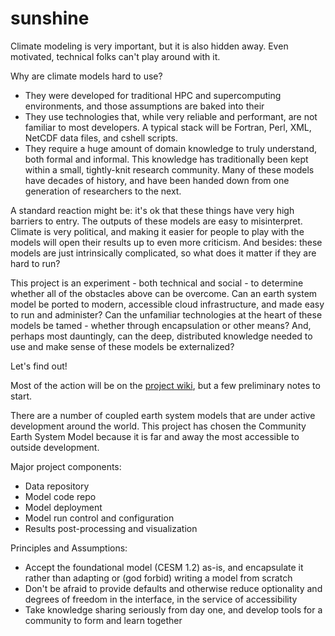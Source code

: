 # sunshine

Climate modeling is very important, but it is also hidden away. Even motivated, technical folks can't play around with it.

Why are climate models hard to use?

- They were developed for traditional HPC and supercomputing environments, and those assumptions are baked into their 
- They use technologies that, while very reliable and performant, are not familiar to most developers. A typical stack will be Fortran, Perl, XML, NetCDF data files, and cshell scripts.
- They require a huge amount of domain knowledge to truly understand, both formal and informal. This knowledge has traditionally been kept within a small, tightly-knit research community. Many of these models have decades of history, and have been handed down from one generation of researchers to the next.

A standard reaction might be: it's ok that these things have very high barriers to entry. The outputs of these models are easy to misinterpret. Climate is very political, and making it easier for people to play with the models will open their results up to even more criticism. And besides: these models are just intrinsically complicated, so what does it matter if they are hard to run?

This project is an experiment - both technical and social - to determine whether all of the obstacles above can be overcome. Can an earth system model be ported to modern, accessible cloud infrastructure, and made easy to run and administer? Can the unfamiliar technologies at the heart of these models be tamed - whether through encapsulation or other means? And, perhaps most dauntingly, can the deep, distributed knowledge needed to use and make sense of these models be externalized?

Let's find out!

Most of the action will be on the [project wiki](https://github.com/beaucronin/sunshine/wiki), but a few preliminary notes to start.

There are a number of coupled earth system models that are under active development around the world. This project has chosen the Community Earth System Model because it is far and away the most accessible to outside development.

Major project components:

- Data repository
- Model code repo
- Model deployment
- Model run control and configuration
- Results post-processing and visualization

Principles and Assumptions:

- Accept the foundational model (CESM 1.2) as-is, and encapsulate it rather than adapting or (god forbid) writing a model from scratch
- Don't be afraid to provide defaults and otherwise reduce optionality and degrees of freedom in the interface, in the service of accessibility
- Take knowledge sharing seriously from day one, and develop tools for a community to form and learn together
